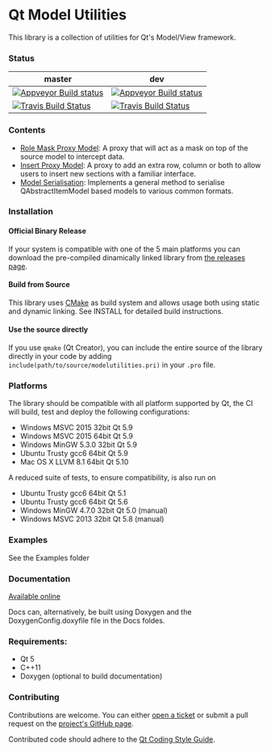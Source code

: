 # Qt Model Utilities

This library is a collection of utilities for Qt's Model/View framework.

### Status
| **master** | **dev** |
|------------|---------|
| [![Appveyor Build status](https://ci.appveyor.com/api/projects/status/3x8h2laxlbh9wc7c/branch/master?svg=true)](https://ci.appveyor.com/project/VSRonin/qtmodelutilities/branch/master) | [![Appveyor Build status](https://ci.appveyor.com/api/projects/status/3x8h2laxlbh9wc7c/branch/dev?svg=true)](https://ci.appveyor.com/project/VSRonin/qtmodelutilities/branch/dev) |
| [![Travis Build Status](https://travis-ci.org/VSRonin/QtModelUtilities.svg?branch=master)](https://travis-ci.org/VSRonin/QtModelUtilities) | [![Travis Build Status](https://travis-ci.org/VSRonin/QtModelUtilities.svg?branch=dev)](https://travis-ci.org/VSRonin/QtModelUtilities) |

### Contents

+ [Role Mask Proxy Model](https://vsronin.github.io/QtModelUtilities/md__r_e_a_d_m_e__role__mask__proxy__model.html): A proxy that will act as a mask on top of the source model to intercept data.
+ [Insert Proxy Model](https://vsronin.github.io/QtModelUtilities/md__r_e_a_d_m_e__insert__proxy__model.html): A proxy to add an extra row, column or both to allow users to insert new sections with a familiar interface.
+ [Model Serialisation](https://vsronin.github.io/QtModelUtilities/md__r_e_a_d_m_e__model__serialisation.html): Implements a general method to serialise QAbstractItemModel based models to various common formats.

### Installation

#### Official Binary Release
If your system is compatible with one of the 5 main platforms you can download the pre-compiled dinamically linked library from [the releases page](https://github.com/VSRonin/QtModelUtilities/releases).

#### Build from Source
This library uses [CMake](https://cmake.org/) as build system and allows usage both using static and dynamic linking. 
See INSTALL for detailed build instructions.

#### Use the source directly
If you use `qmake` (Qt Creator), you can include the entire source of the library directly in your code by adding `include(path/to/source/modelutilities.pri)` in your `.pro` file.

### Platforms

The library should be compatible with all platform supported by Qt, the CI will build, test and deploy the following configurations:

+ Windows MSVC 2015 32bit Qt 5.9
+ Windows MSVC 2015 64bit Qt 5.9
+ Windows MinGW 5.3.0 32bit Qt 5.9
+ Ubuntu Trusty gcc6 64bit Qt 5.9
+ Mac OS X LLVM 8.1 64bit Qt 5.10

A reduced suite of tests, to ensure compatibility, is also run on 

+ Ubuntu Trusty gcc6 64bit Qt 5.1
+ Ubuntu Trusty gcc6 64bit Qt 5.6
+ Windows MinGW 4.7.0 32bit Qt 5.0 (manual)
+ Windows MSVC 2013 32bit Qt 5.8 (manual)

### Examples

See the Examples folder

### Documentation

[Available online](https://vsronin.github.io/QtModelUtilities/index.html)

Docs can, alternatively, be built using Doxygen and the DoxygenConfig.doxyfile file in the Docs foldes.

### Requirements:

+ Qt 5
+ C++11
+ Doxygen (optional to build documentation)

### Contributing

Contributions are welcome. 
You can either [open a ticket](https://github.com/VSRonin/QtModelUtilities/issues) or submit a pull request on the [project's GitHub page](https://github.com/VSRonin/QtModelUtilities).

Contributed code should adhere to the [Qt Coding Style Guide](https://wiki.qt.io/Qt_Coding_Style).